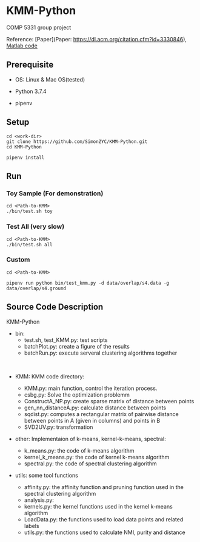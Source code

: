 # KMM-Python
COMP 5331 group project

Reference: [Paper](Paper: https://dl.acm.org/citation.cfm?id=3330846),  [Matlab code](https://github.com/CHLWR/KDD2019_K-Multiple-Means)



## Prerequisite

- OS: Linux & Mac OS(tested)

- Python 3.7.4

- pipenv

## Setup

```
cd <work-dir>
git clone https://github.com/SimonZYC/KMM-Python.git
cd KMM-Python

pipenv install
```

## Run
### Toy Sample (For demonstration)

```
cd <Path-to-KMM>
./bin/test.sh toy
```

### Test All (very slow)

```
cd <Path-to-KMM>
./bin/test.sh all
```

### Custom
```
cd <Path-to-KMM>

pipenv run python bin/test_kmm.py -d data/overlap/s4.data -g data/overlap/s4.ground

```
## Source Code Description

KMM-Python

- bin: 
  - test.sh, test_KMM.py: test scripts
  - batchPlot.py: create a figure of the results
  - batchRun.py: execute serveral clustering algorithms together

​	

- KMM: KMM code directory:
  - KMM.py: main function, control the iteration process.
  - csbg.py: Solve the optimization problemm
  - ConstructA_NP.py: create sparse matrix of distance between points
  - gen_nn_distanceA.py: calculate distance between points
  - sqdist.py: computes a rectangular matrix of pairwise distance between points in A (given in columns) and points in B
  - SVD2UV.py: transformation

- other: Implementaion of k-means, kernel-k-means, spectral:
  - k_means.py: the code of k-means algorithm
  - kernel_k_means.py: the code of kernel k-means algorithm
  - spectral.py: the code of spectral clustering algorithm

- utils: some tool functions
  - affinity.py: the affinity function and pruning function used in the spectral clustering algorithm
  - analysis.py:
  - kernels.py: the kernel functions used in the kernel k-means algorithm
  - LoadData.py: the functions used to load data points and related labels
  - utils.py: the functions used to calculate NMI, purity and distance

​		